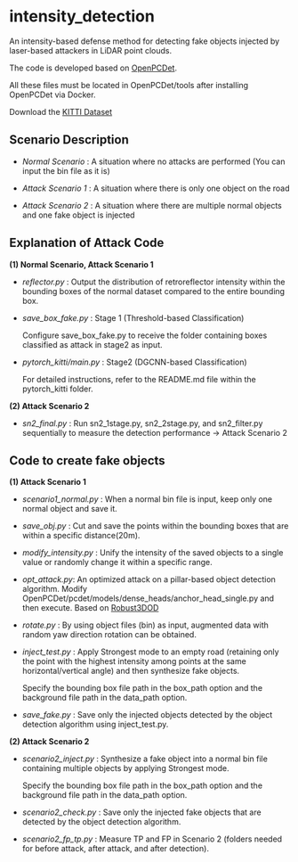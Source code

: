 # intensity_detection

An intensity-based defense method for detecting fake objects injected by laser-based attackers in LiDAR point clouds.

The code is developed based on [OpenPCDet](https://github.com/open-mmlab/OpenPCDet).

All these files must be located in OpenPCDet/tools after installing OpenPCDet via Docker.

Download the [KITTI Dataset](https://www.cvlibs.net/datasets/kitti/eval_object.php?obj_benchmark=2d)


## Scenario Description

- *Normal Scenario* : A situation where no attacks are performed (You can input the bin file as it is)

- *Attack Scenario 1* : A situation where there is only one object on the road

- *Attack Scenario 2* : A situation where there are multiple normal objects and one fake object is injected

## Explanation of Attack Code

**(1) Normal Scenario, Attack Scenario 1**

- *reflector.py* : Output the distribution of retroreflector intensity within the bounding boxes of the normal dataset compared to the entire bounding box.

- *save_box_fake.py* : Stage 1 (Threshold-based Classification)

  Configure save_box_fake.py to receive the folder containing boxes classified as attack in stage2 as input.

- *pytorch_kitti/main.py* : Stage2 (DGCNN-based Classification)

  For detailed instructions, refer to the README.md file within the pytorch_kitti folder.

**(2) Attack Scenario 2**

- *sn2_final.py* : Run sn2_1stage.py, sn2_2stage.py, and sn2_filter.py sequentially to measure the detection performance → Attack Scenario 2

## Code to create fake objects

**(1) Attack Scenario 1**

- *scenario1_normal.py* : When a normal bin file is input, keep only one normal object and save it.

- *save_obj.py* : Cut and save the points within the bounding boxes that are within a specific distance(20m).

- *modify_intensity.py* : Unify the intensity of the saved objects to a single value or randomly change it within a specific range.

- *opt_attack.py*: An optimized attack on a pillar-based object detection algorithm.
  Modify OpenPCDet/pcdet/models/dense_heads/anchor_head_single.py and then execute.
  Based on [Robust3DOD](https://github.com/Eaphan/Robust3DOD)

- *rotate.py* : By using object files (bin) as input, augmented data with random yaw direction rotation can be obtained.

- *inject_test.py* : Apply Strongest mode to an empty road (retaining only the point with the highest intensity among points at the same horizontal/vertical angle) and then synthesize fake objects.

  Specify the bounding box file path in the box_path option and the background file path in the data_path option.

- *save_fake.py* : Save only the injected objects detected by the object detection algorithm using inject_test.py.

**(2) Attack Scenario 2**

- *scenario2_inject.py* : Synthesize a fake object into a normal bin file containing multiple objects by applying Strongest mode.

  Specify the bounding box file path in the box_path option and the background file path in the data_path option.

- *scenario2_check.py* : Save only the injected fake objects that are detected by the object detection algorithm.

- *scenario2_fp_tp.py* : Measure TP and FP in Scenario 2 (folders needed for before attack, after attack, and after detection).
